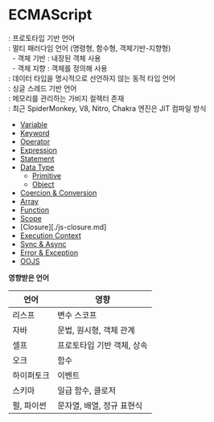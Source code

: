  # ECMAScript
: 프로토타입 기반 언어  
: 멀티 패러다임 언어 (명령형, 함수형, 객체기반-지향형)   
&nbsp;&nbsp;-&nbsp;객체 기반 : 내장된 객체 사용  
&nbsp;&nbsp;-&nbsp;객체 지향 : 객체를 정의해 사용    
: 데이터 타입을 명시적으로 선언하지 않는 동적 타입 언어   
: 싱글 스레드 기반 언어      
: 메모리를 관리하는 가비지 컬렉터 존재   
: 최근 SpiderMonkey, V8, Nitro, Chakra 엔진은 JIT 컴파일 방식  


- [Variable](./js-variable.md)
- [Keyword](./js-keyword.md)
- [Operator](js-operator.md)
- [Expression](./js-expression.md)
- [Statement](./js-statement.md)
- [Data Type](./js-data-type.md)
    - [Primitive](./js-data-type.md#primitive)
    - [Object](./object/)
- [Coercion & Conversion](./js-coercion-conversion.md)
- [Array](./js-array.md)
- [Function](./js-function.md)
- [Scope](./js-scope.md)
- [Closure][./js-closure.md]
- [Execution Context](./js-execution-context.md)
- [Sync & Async](./js-sync-async.md)
- [Error & Exception](./js-error-exception.md)
- [OOJS](./OOJS.md)



**영향받은 언어**

언어 | 영향
---|---
리스프     | 변수 스코프
자바       | 문법, 원시형, 객체 관계
셀프       | 프로토타입 기반 객체, 상속
오크       | 함수
하이퍼토크  | 이벤트
스키마     | 일급 함수, 클로저  
펄, 파이썬  | 문자열, 배열, 정규 표현식
